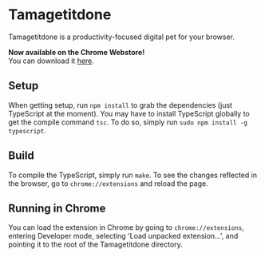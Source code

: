 # Tamagetitdone
Tamagetitdone is a productivity-focused digital pet for your browser. 

**Now available on the Chrome Webstore!**  
You can download it [here](https://chrome.google.com/webstore/detail/tamagetitdone/dpmenpfcmobhjhlaiamleljlggmcfmli).

## Setup
When getting setup, run ```npm install``` to grab the dependencies (just TypeScript at the moment).
You may have to install TypeScript globally to get the compile command ```tsc```. To do so, simply run ```sudo npm install -g typescript```.

## Build
To compile the TypeScript, simply run ```make```. 
To see the changes reflected in the browser, go to ```chrome://extensions``` and reload the page.

## Running in Chrome
You can load the extension in Chrome by going to ```chrome://extensions```, entering Developer mode, selecting 'Load unpacked extension...', and pointing it to the root of the Tamagetitdone directory.
